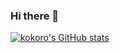 ### Hi there 👋

[![kokoro's GitHub stats](https://github-readme-stats.vercel.app/api?username=kokoro-hart)](https://github.com/kokoro-hart/github-readme-stats)

<!--
**kokoro-hart/kokoro-hart** is a ✨ _special_ ✨ repository because its `README.md` (this file) appears on your GitHub profile.
Here are some ideas to get you started:
- 🔭 I’m currently working on ...
- 🌱 I’m currently learning ...
- 👯 I’m looking to collaborate on ...
- 🤔 I’m looking for help with ...
- 💬 Ask me about ...
- 📫 How to reach me: ...
- 😄 Pronouns: ...
- ⚡ Fun fact: ...
-->
